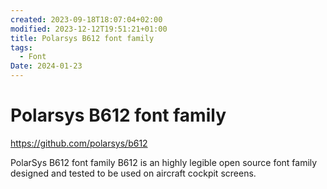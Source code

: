 ```yaml
---
created: 2023-09-18T18:07:04+02:00
modified: 2023-12-12T19:51:21+01:00
title: Polarsys B612 font family
tags:
  - Font
Date: 2024-01-23
---
```


# Polarsys B612 font family

<https://github.com/polarsys/b612>

PolarSys B612 font family
B612 is an highly legible open source font family designed and tested to be used on aircraft cockpit screens.
